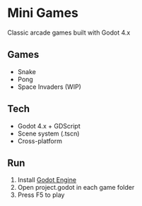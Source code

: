# Mini Games

Classic arcade games built with Godot 4.x

## Games
- Snake
- Pong
- Space Invaders (WIP)

## Tech
- Godot 4.x + GDScript
- Scene system (.tscn)
- Cross-platform

## Run
1. Install [Godot Engine](https://godotengine.org/)
2. Open project.godot in each game folder
3. Press F5 to play